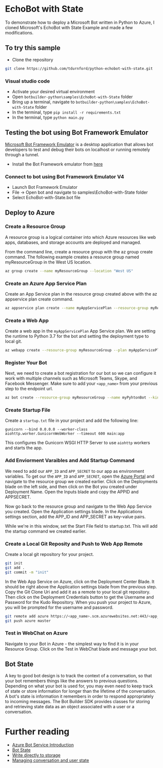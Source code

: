 # EchoBot with State
To demonstrate how to deploy a Microsoft Bot written in Python to Azure, I cloned Microsoft's EchoBot with State Example and made a few modifications. 

## To try this sample
- Clone the repository
```bash
git clone https://github.com/tdurnford/python-echobot-with-state.git
```


### Visual studio code
- Activate your desired virtual environment
- Open `botbuilder-python\samples\EchoBot-with-State` folder
- Bring up a terminal, navigate to `botbuilder-python\samples\EchoBot-with-State` folder
- In the terminal, type `pip install -r requirements.txt`
- In the terminal, type `python main.py`

## Testing the bot using Bot Framework Emulator
[Microsoft Bot Framework Emulator](https://github.com/microsoft/botframework-emulator) is a desktop application that allows bot developers to test and debug their bots on localhost or running remotely through a tunnel.

- Install the Bot Framework emulator from [here](https://github.com/Microsoft/BotFramework-Emulator/releases)

### Connect to bot using Bot Framework Emulator **V4**
- Launch Bot Framework Emulator
- File -> Open bot and navigate to samples\EchoBot-with-State folder
- Select EchoBot-with-State.bot file

## Deploy to Azure

### Create a Resource Group
A resource group is a logical container into which Azure resources like web apps, databases, and storage accounts are deployed and managed.

From the command line, create a resource group with the az group create command. The following example creates a resource group named myResourceGroup in the West US location.

```bash
az group create --name myResourceGroup --location "West US"
```
### Create an Azure App Service Plan 
Create an App Service plan in the resource group created above with the az appservice plan create command.
```bash
az appservice plan create --name myAppServicePlan --resource-group myResourceGroup --sku B1 --is-linux
```
### Create a Web App
Create a web app in the `myAppServicePlan` App Service plan. We are setting the runtime to Python 3.7 for the bot and setting the deployment type to local git.

```bash
az webapp create --resource-group myResourceGroup --plan myAppServicePlan --name <app_name> --runtime "PYTHON|3.7" --deployment-local-git
```

### Register Your Bot
Next, we need to create a bot registration for our bot so we can configure it work with multiple channels such as Microsoft Teams, Skype, and Facebook Messenger. Make sure to add your `<app_name>` from your previous step to the endpoint url.
```bash
az bot create --resource-group myResourceGroup --name myPyhtonBot --kind registration --endpoint https://<app_name>.azurewebsites.net/api/messages
```

### Create Startup File
Create a `startup.txt` file in your project and add the following line: 
```
gunicorn --bind 0.0.0.0 --worker-class aiohttp.worker.GunicornWebWorker --timeout 600 main:app
```
This configures the Gunicorn WSGI HTTP Server to use `aiohttp` workers and starts the app.

### Add Enviorment Varaibles and Add Startup Command
We need to add our `APP_ID` and `APP_SECRET` to our app as environment variables. To get our the `APP_ID` and `APP_SECRET`, open the [Azure Portal](https://portal.azure.com) and navigate to the resource group we created earlier. Click on the Deployments blade on the left side, and then click on the Bot you created under Deployment Name. Open the Inputs blade and copy the APPID and APPSECRET.

Now go back to the resource group and navigate to the Web App Service you created. Open the Application settings blade. In the Applications settings section, add the APP_ID and APP_SECRET as key-value pairs.

While we're in this window, set the Start File field to startup.txt. This will add the startup command we created earlier.

### Create a Local Git Reposity and Push to Web App Remote
Create a local git repository for your project.

```bash
git init
git add .
git commit -m "init"
```

In the Web App Service on Azure, click on the Deployment Center Blade. It should be right above the Application settings blade from the previous step. Copy the Git Clone Uri and add it as a remote to your local git repository. Then click on the Deployment Credentials button to get the Username and Password for the Kudo Repository. When you push your project to Azure, you will be prompted for the username and password.

```bash
git remote add azure https://<app_name>.scm.azurewebsites.net:443/<app_name>.git
git push azure master
```

### Test in WebChat on Azure
Navigate to your Bot in Azure - the simplest way to find it is in your Resource Group. Click on the Test in WebChat blade and message your bot.  

## Bot State

A key to good bot design is to track the context of a conversation, so that your bot remembers things like the answers to previous questions. Depending on what your bot is used for, you may even need to keep track of state or store information for longer than the lifetime of the conversation. A bot's state is information it remembers in order to respond appropriately to incoming messages. The Bot Builder SDK provides classes for storing and retrieving state data as an object associated with a user or a conversation.

# Further reading

- [Azure Bot Service Introduction](https://docs.microsoft.com/en-us/azure/bot-service/bot-service-overview-introduction?view=azure-bot-service-4.0)
- [Bot State](https://docs.microsoft.com/en-us/azure/bot-service/bot-builder-storage-concept?view=azure-bot-service-4.0)
- [Write directly to storage](https://docs.microsoft.com/en-us/azure/bot-service/bot-builder-howto-v4-storage?view=azure-bot-service-4.0&tabs=csharpechorproperty%2Ccsetagoverwrite%2Ccsetag)
- [Managing conversation and user state](https://docs.microsoft.com/en-us/azure/bot-service/bot-builder-howto-v4-state?view=azure-bot-service-4.0)